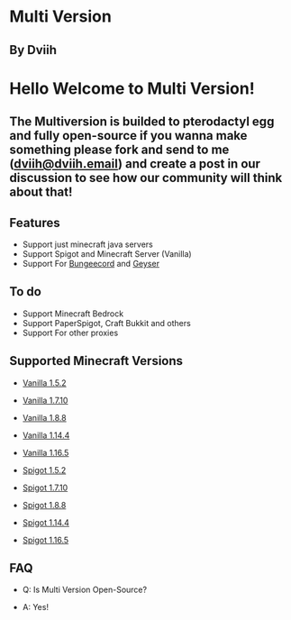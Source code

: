 # Multi Version
## By Dviih

# Hello Welcome to Multi Version!
## The Multiversion is builded to pterodactyl egg and fully open-source if you wanna make something please fork and send to me (dviih@dviih.email) and create a post in our discussion to see how our community will think about that!

## Features
- Support just minecraft java servers
- Support Spigot and Minecraft Server (Vanilla)
- Support For [Bungeecord](https://github.com/SpigotMC/BungeeCord) and [Geyser](https://github.com/GeyserMC/Geyser)

## To do
- Support Minecraft Bedrock
- Support PaperSpigot, Craft Bukkit and others
- Support For other proxies

## Supported Minecraft Versions

- [Vanilla 1.5.2](https://github.com/Dviih/multiversion/tree/vanilla-1.5.2)
- [Vanilla 1.7.10](https://github.com/Dviih/multiversion/tree/vanilla-1.7.10)
- [Vanilla 1.8.8](https://github.com/Dviih/multiversion/tree/vanilla-1.8.8)
- [Vanilla 1.14.4](https://github.com/Dviih/multiversion/tree/vanilla-1.14.4)
- [Vanilla 1.16.5](https://github.com/Dviih/multiversion/tree/vanilla-1.16.5)

- [Spigot 1.5.2](https://github.com/Dviih/multiversion/tree/spigot-1.5.2)
- [Spigot 1.7.10](https://github.com/Dviih/multiversion/tree/spigot-1.7.10)
- [Spigot 1.8.8](https://github.com/Dviih/multiversion/tree/spigot-1.8.8)
- [Spigot 1.14.4](https://github.com/Dviih/multiversion/tree/spigot-1.14.4)
- [Spigot 1.16.5](https://github.com/Dviih/multiversion/tree/spigot-1.16.5)

## FAQ

- Q: Is Multi Version Open-Source?
+ A: Yes!
